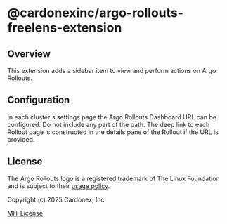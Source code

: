 # @cardonexinc/argo-rollouts-freelens-extension

## Overview
This extension adds a sidebar item to view and perform actions on Argo Rollouts.

## Configuration
In each cluster's settings page the Argo Rollouts Dashboard URL can be configured. Do not include any part of the path. The deep link to each Rollout page is constructed in the details pane of the Rollout if the URL is provided.

## License

The Argo Rollouts logo is a registered trademark of The Linux Foundation and is subject to their [usage policy](https://www.linuxfoundation.org/legal/trademark-usage).

Copyright (c) 2025 Cardonex, Inc.

[MIT License](https://opensource.org/licenses/MIT)